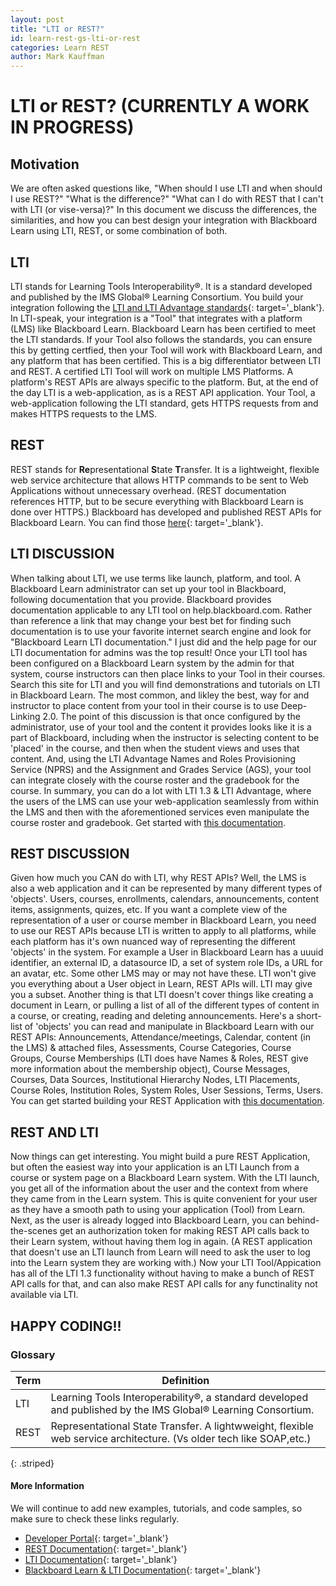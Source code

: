 ```yaml
---
layout: post
title: "LTI or REST?"
id: learn-rest-gs-lti-or-rest
categories: Learn REST
author: Mark Kauffman
---
```


# LTI or REST? (CURRENTLY A WORK IN PROGRESS)
## Motivation
We are often asked questions like, "When should I use LTI and when should I use REST?" "What is the difference?" "What can I do with REST that I can't with LTI
(or vise-versa)?" In this document we discuss the differences, the similarities,
and how you can best design your integration with Blackboard Learn using LTI,
REST, or some combination of both. 

## LTI
LTI stands for Learning Tools Interoperability®. It is a standard developed and published
by the IMS Global® Learning Consortium. You build your integration following the 
[LTI and LTI Advantage standards](https://www.imsglobal.org/activity/learning-tools-interoperability){: target='\_blank'}. 
In LTI-speak, your integration is a "Tool" that integrates with 
a platform (LMS) like Blackboard Learn. Blackboard Learn has been certified to meet the 
LTI standards. If your Tool also follows the standards, you can ensure this by getting
certfied, then your Tool will work with Blackboard Learn, and any platform that has been
certified. This is a big differentiator between LTI and REST. A certified LTI Tool will 
work on multiple LMS Platforms. A platform's REST APIs are always specific to the platform.
But, at the end of the day LTI is a web-application, as is a REST API application. Your Tool,
a web-application following the LTI standard, gets HTTPS requests from and makes HTTPS 
requests to the LMS.

## REST
REST stands for **Re**presentational **S**tate **T**ransfer. It is a
lightweight, flexible web service architecture that allows HTTP commands to be
sent to Web Applications without unnecessary overhead. (REST documentation references HTTP, but to be secure
everything with Blackboard Learn is done over HTTPS.) Blackboard has developed and published
REST APIs for Blackboard Learn. You can find those [here](https://developer.blackboard.com/portal/displayApi){: target='\_blank'}. 

## LTI DISCUSSION
When talking about LTI, we use terms like launch, platform, and tool. A Blackboard Learn administrator can set up your tool in Blackboard, following documentation that you provide. Blackboard provides documentation applicable to any LTI tool on help.blackboard.com. Rather than reference a link that may change your best bet for finding such documentation is to use your favorite internet search engine and look for "Blackboard Learn LTI documentation." I just did and the help page for our LTI documentation for admins was the top result! Once your LTI tool has been configured on a Blackboard Learn system by the admin for that system, course instructors can then place links to your Tool in their courses. Search this site for LTI and you will find demonstrations and tutorials on LTI in Blackboard Learn. The most common, and likley the best, way for and instructor to place content from your tool in their course is to use Deep-Linking 2.0. The point of this discussion is that once configured by the administrator, use of your tool and the content it provides looks like it is a part of Blackboard, including when the instructor is selecting content to be 'placed' in the course, and then when the student views and uses that content. And, using the LTI Advantage Names and Roles Provisioning Service (NPRS) and the Assignment and Grades Service (AGS), your tool can integrate closely with the course roster and the gradebook for the course. In summary, you can do a lot with LTI 1.3 & LTI Advantage, where the users of the LMS can use your web-application seamlessly from within the LMS and then with the aforementioned services even manipulate the course roster and gradebook. Get started with [this documentation](https://docs.blackboard.com/standards/lti/getting-started/getting-started-with-lti).

## REST DISCUSSION
Given how much you CAN do with LTI, why REST APIs? Well, the LMS is also a web application and it can be represented by many different types of 'objects'. Users, courses, enrollments, calendars, announcements, content items, assignments, quizes, etc. If you want a complete view of the representation of a user or course member in Blackboard Learn, you need to use our REST APIs because LTI is written to apply to all platforms, while each platform has it's own nuanced way of representing the different 'objects' in the system. For example a User in Blackboard Learn has a uuuid identifier, an external ID, a datasource ID, a set of system role IDs, a URL for an avatar, etc. Some other LMS may or may not have these. LTI won't give you everything about a User object in Learn, REST APIs will. LTI may give you a subset. Another thing is that LTI doesn't cover things like creating a document in Learn, or pulling a list of all of the different types of content in a course, or creating, reading and deleting announcements. Here's a short-list of 'objects' you can read and manipulate in Blackboard Learn with our REST APIs: Announcements, Attendance/meetings, Calendar, content (in the LMS) & attached files, Assessments, Course Categories, Course Groups, Course Memberships (LTI does have Names & Roles, REST give more information about the membership object), Course Messages, Courses, Data Sources, Institutional Hierarchy Nodes, LTI Placements, Course Roles, Institution Roles, System Roles, User Sessions, Terms, Users. You can get started building your REST Application with [this documentation](https://docs.blackboard.com/learn/rest/getting-started/first-steps).

## REST AND LTI
Now things can get interesting. You might build a pure REST Application, but often the easiest way into your application is an LTI Launch from a course or system page on a Blackboard Learn system. With the LTI launch, you get all of the information about the user and the context from where they came from in the Learn system. This is quite convenient for your user as they have a smooth path to using your application (Tool) from Learn. Next, as the user is already logged into Blackboard Learn, you can behind-the-scenes get an authorization token for making REST API calls back to their Learn system, without having them log in again. (A REST application that doesn't use an LTI launch from Learn will need to ask the user to log into the Learn system they are working with.) Now your LTI Tool/Appication has all of the LTI 1.3 functionality without having to make a bunch of REST API calls for that, and can also make REST API calls for any functinality not available via LTI.

## HAPPY CODING!!
### Glossary

| Term               | Definition                                                                                                                                                     |
| ------------------ | -------------------------------------------------------------------------------------------------------------------------------------------------------------- |
| LTI     | Learning Tools Interoperability®, a standard developed and published by the IMS Global® Learning Consortium. |
| REST    | Representational State Transfer. A lightwweight, flexible web service architecture. (Vs older tech like SOAP,etc.)                  |


{: .striped}

#### More Information

We will continue to add new examples, tutorials, and code samples, so make
sure to check these links regularly.

- [Developer Portal](https://developer.blackboard.com/){: target='\_blank'}
- [REST Documentation](https://developer.blackboard.com/portal/displayApi){: target='\_blank'}
- [LTI Documentation](https://www.imsglobal.org/activity/learning-tools-interoperability){: target='\_blank'}
- [Blackboard Learn & LTI Documentation](https://docs.blackboard.com/standards/lti/getting-started/getting-started-with-lti){: target='\_blank'}

